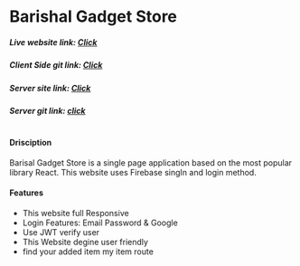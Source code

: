 # Barishal Gadget Store
##### Live website link: [Click](https://barishal-gadget-store-f6fc3.web.app/)
##### Client Side git link: [Click](https://github.com/ProgrammingHeroWC4/warehouse-management-client-side-tanvirgithub21)
##### Server site link: [Click](https://barishal-gadget-store.herokuapp.com/)
##### Server git link: [click](https://github.com/ProgrammingHeroWC4/warehouse-management-server-side-tanvirgithub21)

#
#
#### Drisciption
Barisal Gadget Store is a single page application based on the most popular library React. This website uses Firebase singIn and login method.

#### Features
- This website full Responsive
- Login Features:  Email Password & Google
- Use JWT verify user
- This Website degine user friendly
- find your added item my item route
